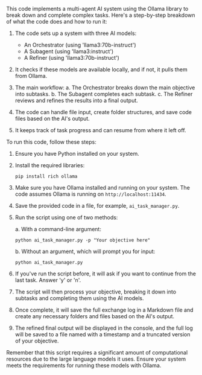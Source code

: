 This code implements a multi-agent AI system using the Ollama library to break down and complete complex tasks. Here's a step-by-step breakdown of what the code does and how to run it:

1. The code sets up a system with three AI models:
   - An Orchestrator (using 'llama3:70b-instruct')
   - A Subagent (using 'llama3:instruct')
   - A Refiner (using 'llama3:70b-instruct')

2. It checks if these models are available locally, and if not, it pulls them from Ollama.

3. The main workflow:
   a. The Orchestrator breaks down the main objective into subtasks.
   b. The Subagent completes each subtask.
   c. The Refiner reviews and refines the results into a final output.

4. The code can handle file input, create folder structures, and save code files based on the AI's output.

5. It keeps track of task progress and can resume from where it left off.

To run this code, follow these steps:

1. Ensure you have Python installed on your system.

2. Install the required libraries:
   ```
   pip install rich ollama
   ```

3. Make sure you have Ollama installed and running on your system. The code assumes Ollama is running on `http://localhost:11434`.

4. Save the provided code in a file, for example, `ai_task_manager.py`.

5. Run the script using one of two methods:

   a. With a command-line argument:
      ```
      python ai_task_manager.py -p "Your objective here"
      ```

   b. Without an argument, which will prompt you for input:
      ```
      python ai_task_manager.py
      ```

6. If you've run the script before, it will ask if you want to continue from the last task. Answer 'y' or 'n'.

7. The script will then process your objective, breaking it down into subtasks and completing them using the AI models.

8. Once complete, it will save the full exchange log in a Markdown file and create any necessary folders and files based on the AI's output.

9. The refined final output will be displayed in the console, and the full log will be saved to a file named with a timestamp and a truncated version of your objective.

Remember that this script requires a significant amount of computational resources due to the large language models it uses. Ensure your system meets the requirements for running these models with Ollama.
